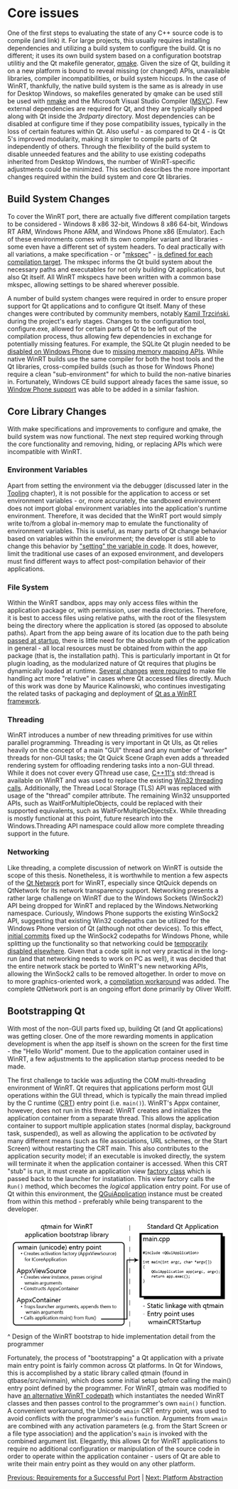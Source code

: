 # Core issues

One of the first steps to evaluating the state of any C++ source code is to compile (and link) it. For large projects, this usually requires installing dependencies and utilizing a build system to configure the build. Qt is no different; it uses its own build system based on a configuration bootstrap utilitiy and the Qt makefile generator, [qmake](/appendix/terms.md#qmake). Given the size of Qt, building it on a new platform is bound to reveal missing (or changed) APIs, unavailable libraries, compiler incompatibilities, or build system hiccups. In the case of WinRT, thankfully, the native build system is the same as is already in use for Desktop Windows, so makefiles generated by qmake can be used still be used with [nmake](/appendix/terms.md#nmake) and the Microsoft Visual Studio Compiler ([MSVC](/appendix/terms.md#msvc)). Few external dependencies are required for Qt, and they are typically shipped along with Qt inside the *3rdparty* directory. Most dependencies can be disabled at configure time if they pose compatibility issues, typically in the loss of certain features within Qt. Also useful - as compared to Qt 4 - is Qt 5's improved modularity, making it simpler to compile parts of Qt independently of others. Through the flexibility of the build system to disable unneeded features and the ability to use existing codepaths inherited from Desktop Windows, the number of WinRT-specific adjustments could be minimized. This section describes the more important changes required within the build system and core Qt libraries.

## Build System Changes
To cover the WinRT port, there are actually five different compilation targets to be considered - Windows 8 x86 32-bit, Windows 8 x86 64-bit, Windows RT ARM, Windows Phone ARM, and Windows Phone x86 (Emulator). Each of these environments comes with its own compiler variant and libraries - some even have a different set of system headers. To deal practically with all variations, a make specification - or "[mkspec](/appendix/terms.md#mkspec)" - [is defined for each compilation target](/appendix/gerrit.md#39875). The mkspec informs the Qt build system about the necessary paths and executables for not only building Qt applications, but also Qt itself. All WinRT mkspecs have been written with a common base mkspec, allowing settings to be shared wherever possible.

A number of build system changes were required in order to ensure proper support for Qt applications and to configure Qt itself. Many of these changes were contributed by community members, notably [Kamil Trzciński](/appendix/references.md#ayufan-qt-5-and-winrt), during the project's early stages. Changes to the configuration tool, configure.exe, allowed for certain parts of Qt to be left out of the compilation process, thus allowing few dependencies in exchange for potentially missing features. For example, the SQLite Qt plugin needed to be [disabled on Windows Phone](/appendix/gerrit.md#54438) due to [missing memory mapping APIs](/appendix/gerrit.md#54225). While native WinRT builds use the same compiler for both the host tools and the Qt libraries, cross-compiled builds (such as those for Windows Phone) require a clean "sub-environment" for which to build the non-native binaries in. Fortunately, Windows CE build support already faces the same issue, so [Window Phone support](/appendix/gerrit.md#54495) was able to be added in a similar fashion.

## Core Library Changes
With make specifications and improvements to configure and qmake, the build system was now functional. The next step required working through the core functionality and removing, hiding, or replacing APIs which were incompatible with WinRT.

### Environment Variables
Apart from setting the environment via the debugger (discussed later in the [Tooling](tooling.md) chapter), it is not possible for the application to access or set environment variables - or, more accurately, the sandboxed environment does not import global environment variables into the application's runtime environment. Therefore, it was decided that the WinRT port would simply write to/from a global in-memory map to emulate the functionality of environment variables. This is useful, as many parts of Qt change behavior based on variables within the environment; the developer is still able to change this behavior by ["setting" the variable in code](/appendix/gerrit.md#46916). It does, however, limit the traditional use cases of an exposed environment, and developers must find different ways to affect post-compilation behavior of their applications.

### File System
Within the WinRT sandbox, apps may only access files within the application package or, with permission, user media directories. Therefore, it is best to access files using relative paths, with the root of the filesystem being the directory where the application is stored (as opposed to absolute paths). Apart from the app being aware of its location due to the path being [passed at startup](/appendix/gerrit.md#51187), there is little need for the absolute path of the application in general - all local resources must be obtained from within the app package (that is, the installation path). This is particularly important in Qt for plugin loading, as the modularized nature of Qt requires that plugins be dynamically loaded at runtime. [Several changes](/appendix/gerrit.md#39166) [were required](/appendix/gerrit.md#52251) to make file handling act more "relative" in cases where Qt accessed files directly. Much of this work was done by Maurice Kalinowski, who continues investigating the related tasks of packaging and deployment of [Qt as a WinRT framework](/appendix/references.md#introduction-to-windows-rt-frameworks).

### Threading
WinRT introduces a number of new threading primitives for use within parallel programming. Threading is very important in Qt UIs, as Qt relies heavily on the concept of a main "GUI" thread and any number of "worker" threads for non-GUI tasks; the Qt Quick Scene Graph even adds a threaded rendering system for offloading rendering tasks into a non-GUI thread. While it does not cover every QThread use case, [C++11's](/appendix/terms.md#c11) std::thread is available on WinRT and was used to replace the existing [Win32 threading calls](/appendix/gerrit.md#46916). Additionally, the Thread Local Storage (TLS) API was replaced with usage of the "thread" compiler attribute. The remaining Win32 unsupported APIs, such as WaitForMultipleObjects, could be replaced with their supported equivalents, such as WaitForMultipleObjectsEx. While threading is mostly functional at this point, future research into the Windows.Threading API namespace could allow more complete threading support in the future.

### Networking
Like threading, a complete discussion of network on WinRT is outside the scope of this thesis. Nonetheless, it is worthwhile to mention a few aspects of the [Qt Network](/appendix/terms.md#qt-network) port for WinRT, especially since QtQuick depends on QtNetwork for its network transparency support. Networking presents a rather large challenge on WinRT due to the Windows Sockets (WinSock2) API being dropped for WinRT and replaced by the Windows.Networking namespace. Curiously, Windows Phone supports the existing WinSock2 API, suggesting that existing Win32 codepaths can be utilized for the Windows Phone version of Qt (although not other devices). To this effect, [initial commits](/appendix/gerrit.md#46916) fixed up the WinSock2 codepaths for Windows Phone, while splitting up the functionality so that networking could be [temporarily disabled elsewhere](/appendix/gerrit.md#47039). Given that a code split is not very practical in the long-run (and that networking needs to work on PC as well), it was decided that the entire network stack be ported to WinRT's new networking APIs, allowing the WinSock2 calls to be removed altogether. In order to move on to more graphics-oriented work, a [compilation workaround](/appendix/gerrit.md#52235) was added. The complete QtNetwork port is an ongoing effort done primarily by Oliver Wolff.

## Bootstrapping Qt
With most of the non-GUI parts fixed up, building Qt (and Qt applications) was getting closer. One of the more rewarding moments in application development is when the app itself is shown on the screen for the first time - the "Hello World" moment. Due to the application container used in WinRT, a few adjustments to the application startup process needed to be made.

The first challenge to tackle was adjusting the COM multi-threading environment of WinRT. Qt requires that applications perform most GUI operations within the GUI thread, which is typically the main thread implied by the C runtime ([CRT](/appendix/terms.md#crt)) entry point (i.e. `main()`). WinRT's Appx container, however, does not run in this thread: WinRT creates and initializes the application container from a separate thread. This allows the application container to support multiple application states (normal display, background task, suspended), as well as allowing the application to be *activated* by many different means (such as file associations, URL schemes, or the Start Screen) without restarting the CRT main. This also contributes to the application security model; if an executable is invoked directly, the system will terminate it when the application container is accessed. When this CRT "stub" is run, it must create an application view [factory class](/appendix/terms.md#factory-class) which is passed back to the launcher for instatiation. This view factory calls the `Run()` method, which becomes the *logical* application entry point. For use of Qt within this environment, the [QGuiApplication](/appendix/qdoc.md#qguiapplication) instance must be created from within this method - preferably while being transparent to the developer.

![Bootstrap Design](/images/bootstrap.png)
^ Design of the WinRT bootstrap to hide implementation detail from the programmer

Fortunately, the process of "bootstrapping" a Qt application with a private main entry point is fairly common across Qt platforms. In Qt for Windows, this is accomplished by a static library called qtmain (found in qtbase/src/winmain), which does some initial setup before calling the main() entry point defined by the programmer. For WinRT, qtmain was modified to have [an alternative WinRT codepath](/appendix/gerrit.md#39876) which instantiates the needed WinRT classes and then passes control to the programmer's own `main()` function. A convenient workaround, the Unicode `wmain` CRT entry point, was used to avoid conflicts with the programmer's `main` function. Arguments from `wmain` are combined with any activation parameters (e.g. from the Start Screen or a file type association) and the application's `main` is invoked with the combined argument list. Elegantly, this allows Qt for WinRT applications to require no additional configuration or manipulation of the source code in order to operate within the application container - users of Qt are able to write their main entry point as they would on any other platform.

[Previous: Requirements for a Successful Port](../background/requirements.md) | [Next: Platform Abstraction](qpa.md)
